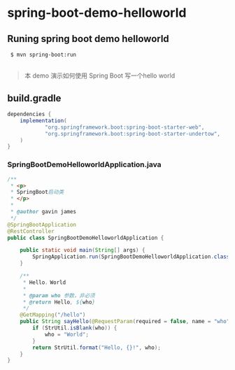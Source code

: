 # spring-boot-demo-helloworld

## Runing spring boot demo helloworld

```sh
 $ mvn spring-boot:run
```

##

> 本 demo 演示如何使用 Spring Boot 写一个hello world

## build.gradle

```groovy
dependencies {
    implementation(
            "org.springframework.boot:spring-boot-starter-web",
            "org.springframework.boot:spring-boot-starter-undertow",
    )
}
```

### SpringBootDemoHelloworldApplication.java

```java
/**
 * <p>
 * SpringBoot启动类
 * </p>
 *
 * @author gavin james
 */
@SpringBootApplication
@RestController
public class SpringBootDemoHelloworldApplication {

    public static void main(String[] args) {
        SpringApplication.run(SpringBootDemoHelloworldApplication.class, args);
    }

    /**
     * Hello，World
     *
     * @param who 参数，非必须
     * @return Hello, ${who}
     */
    @GetMapping("/hello")
    public String sayHello(@RequestParam(required = false, name = "who") String who) {
        if (StrUtil.isBlank(who)) {
            who = "World";
        }
        return StrUtil.format("Hello, {}!", who);
    }
}
```